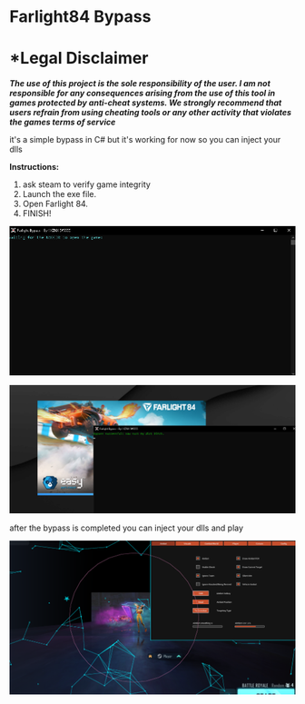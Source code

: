 # Farlight84  Bypass

# *Legal Disclaimer
***The use of this project is the sole responsibility of the user. I am not responsible for any consequences arising from the use of this tool in games protected by anti-cheat systems. We strongly recommend that users refrain from using cheating tools or any other activity that violates the games terms of service***


it's a simple bypass in C# but it's working for now so you can inject your dlls




**Instructions:**



1. ask steam to verify game integrity
2. Launch the exe file.
3. Open Farlight 84.
4. FINISH!



![1](https://github.com/XZNX5/Farlight84-Bypass/blob/main/screenshots/1.png)


![2](https://github.com/XZNX5/Farlight84-Bypass/blob/main/screenshots/2.png)

after the bypass is completed you can inject your dlls and play

![3](https://github.com/XZNX5/Farlight84-Bypass/blob/main/screenshots/3.png)


